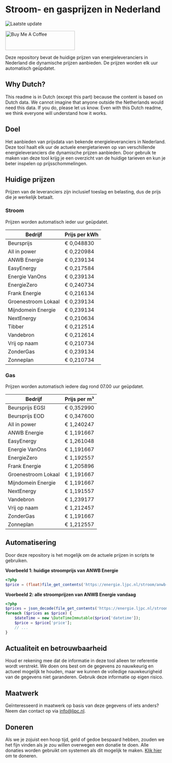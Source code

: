 # Stroom- en gasprijzen in Nederland

![Laatste update](https://img.shields.io/badge/laatste%20update-2024--09--06%2003%3A00%20CET-brightgreen)

<a href="https://www.buymeacoffee.com/Lars-" target="_blank"><img src="https://cdn.buymeacoffee.com/buttons/v2/default-orange.png" alt="Buy Me A Coffee" height="60" style="height: 60px !important;width: 217px !important;" ></a>

Deze repository bevat de huidige prijzen van energieleveranciers in Nederland die dynamische prijzen aanbieden. De prijzen worden elk uur automatisch geüpdatet.

## Why Dutch?

This readme is in Dutch (except this part) because the content is based on Dutch data. We cannot imagine that anyone outside the Netherlands would need this data. If you do, please let us know. Even with this Dutch readme, we think
everyone will understand how it works.

## Doel

Het aanbieden van prijsdata van bekende energieleveranciers in Nederland. Deze tool haalt elk uur de actuele energietarieven op van verschillende energieleveranciers die dynamische prijzen aanbieden. Door gebruik te maken van deze tool
krijg je een overzicht van de huidige tarieven en kun je beter inspelen op prijsschommelingen.

## Huidige prijzen

Prijzen van de leveranciers zijn inclusief toeslag en belasting, dus de prijs die je werkelijk betaalt.

### Stroom

Prijzen worden automatisch ieder uur geüpdatet.

 Bedrijf | Prijs per kWh 
---------|---------------
Beursprijs | € 0,048830
All in power | € 0,220984
ANWB Energie | € 0,239134
EasyEnergy | € 0,217584
Energie VanOns | € 0,239134
EnergieZero | € 0,240734
Frank Energie | € 0,216134
Groenestroom Lokaal | € 0,239134
Mijndomein Energie | € 0,239134
NextEnergy | € 0,210634
Tibber | € 0,212514
Vandebron | € 0,212614
Vrij op naam | € 0,210734
ZonderGas | € 0,239134
Zonneplan | € 0,210734


### Gas

Prijzen worden automatisch iedere dag rond 07.00 uur geüpdatet.

 Bedrijf | Prijs per m³ 
---------|--------------
Beursprijs EGSI | € 0,352990
Beursprijs EOD | € 0,347600
All in power | € 1,240247
ANWB Energie | € 1,191667
EasyEnergy | € 1,261048
Energie VanOns | € 1,191667
EnergieZero | € 1,192557
Frank Energie | € 1,205896
Groenestroom Lokaal | € 1,191667
Mijndomein Energie | € 1,191667
NextEnergy | € 1,191557
Vandebron | € 1,239177
Vrij op naam | € 1,212457
ZonderGas | € 1,191667
Zonneplan | € 1,212557


## Automatisering

Door deze repository is het mogelijk om de actuele prijzen in scripts te gebruiken.

**Voorbeeld 1: huidige stroomprijs van ANWB Energie**

```php
<?php
$price = (float)file_get_contents('https://energie.ljpc.nl/stroom/anwb-energie-nu.txt');

```

**Voorbeeld 2: alle stroomprijzen van ANWB Energie vandaag**

```php
<?php
$prices = json_decode(file_get_contents('https://energie.ljpc.nl/stroom/all-in-power-vandaag.json'),true);
foreach ($prices as $price) {
    $dateTime = new \DateTimeImmutable($price['datetime']);
    $price = $price['price'];
    // ...
}
```

## Actualiteit en betrouwbaarheid

Houd er rekening mee dat de informatie in deze tool alleen ter referentie wordt verstrekt. We doen ons best om de gegevens zo nauwkeurig en actueel mogelijk te houden, maar we kunnen de volledige nauwkeurigheid van de gegevens niet
garanderen. Gebruik deze informatie op eigen risico.

## Maatwerk

Geïnteresseerd in maatwerk op basis van deze gegevens of iets anders? Neem dan contact op
via [info@ljpc.nl](mailto:info@ljpc.nl?subject=Energie%20prijzen).

## Doneren

Als we je zojuist een hoop tijd, geld of gedoe bespaard hebben, zouden we het fijn vinden als je zou willen overwegen een
donatie te doen. Alle donaties worden gebruikt om systemen als dit mogelijk te
maken. [Klik hier](https://www.buymeacoffee.com/Lars-) om te doneren.
